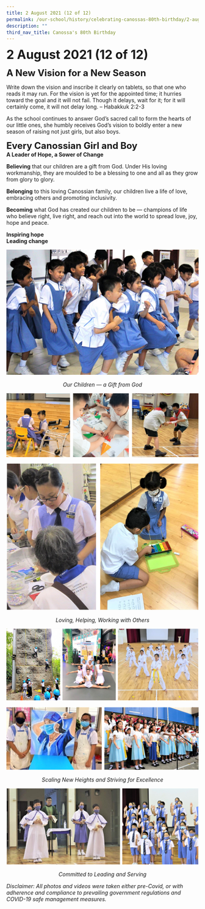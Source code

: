 ```yaml
---
title: 2 August 2021 (12 of 12)
permalink: /our-school/history/celebrating-canossas-80th-birthday/2-august-2021-12-of-12
description: ""
third_nav_title: Canossa's 80th Birthday
---
```

**<font size=6>2 August 2021 (12 of 12)</font>**

**<font size=5>A New Vision for a New Season</font>**

Write down the vision and inscribe it clearly on tablets, so that one who reads it may run. For the vision is yet for the appointed time; it hurries toward the goal and it will not fail. Though it delays, wait for it; for it will certainly come, it will not delay long. – Habakkuk 2:2-3  

  

As the school continues to answer God’s sacred call to form the hearts of our little ones, she humbly receives God’s vision to boldly enter a new season of raising not just girls, but also boys.

**<font size=5>Every Canossian Girl and Boy</font>**<br>
**A Leader of Hope, a Sower of Change**

**Believing** that our children are a gift from God. Under His loving workmanship, they are moulded to be a blessing to one and all as they grow from glory to glory.

  

**Belonging** to this loving Canossian family, our children live a life of love, embracing others and promoting inclusivity.

  

**Becoming** what God has created our children to be — champions of life who believe right, live right, and reach out into the world to spread love, joy, hope and peace.

  

**Inspiring hope**<br>
**Leading change**

![](/images/History/2%20Aug%2021%201.jpg)

<center>
	
_Our Children — a Gift from God_
	
</center>

![](/images/History/2%20Aug%2021%202.png)

![](/images/History/2%20Aug%2021%203.png)

<center>
	
_Loving, Helping, Working with Others_
	
</center>

![](/images/History/2%20Aug%2021%204.png)

![](/images/History/2%20Aug%2021%205.png)

<center>
	
_Scaling New Heights and Striving for Excellence_
	
</center>

![](/images/History/2%20Aug%2021%206.png)

<center>
	
_Committed to Leading and Serving_
	
</center>

_Disclaimer: All photos and videos were taken either pre-Covid, or with adherence and compliance to prevailing government regulations and COVID-19 safe management measures._